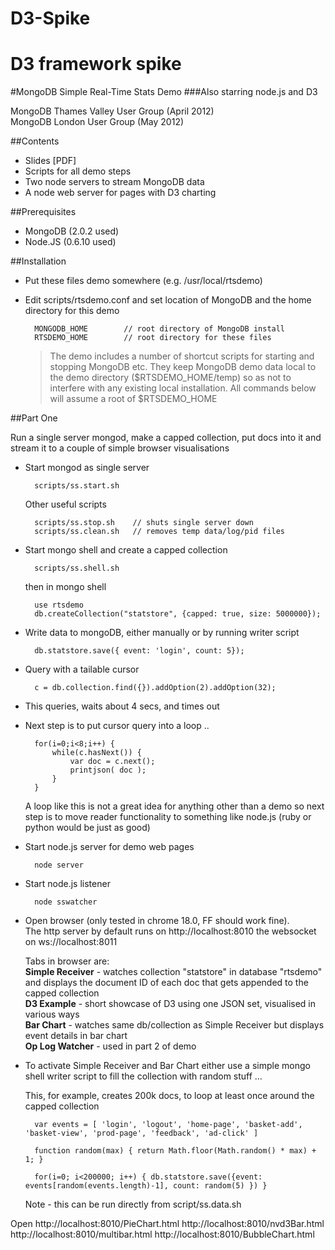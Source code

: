 D3-Spike
========

D3 framework spike
=======


#MongoDB Simple Real-Time Stats Demo
###Also starring node.js and D3

MongoDB Thames Valley User Group (April 2012)  
MongoDB London User Group (May 2012)  

##Contents

- Slides [PDF]
- Scripts for all demo steps
- Two node servers to stream MongoDB data
- A node web server for pages with D3 charting

##Prerequisites

- MongoDB (2.0.2 used)
- Node.JS (0.6.10 used)

##Installation

- Put these files demo somewhere (e.g. /usr/local/rtsdemo)
- Edit scripts/rtsdemo.conf and set location of MongoDB and the home directory for this demo

    	MONGODB_HOME        // root directory of MongoDB install  
    	RTSDEMO_HOME        // root directory for these files  

	> The demo includes a number of shortcut scripts for starting and stopping MongoDB etc. They
keep MongoDB demo data local to the demo directory ($RTSDEMO_HOME/temp) so as not to interfere
with any existing local installation. All commands below will assume a root of $RTSDEMO_HOME

##Part One

Run a single server mongod, make a capped collection, put docs into it and stream it to a couple of simple browser visualisations

- Start mongod as single server

  		scripts/ss.start.sh

	Other useful scripts
	
		scripts/ss.stop.sh    // shuts single server down   
  		scripts/ss.clean.sh   // removes temp data/log/pid files  

- Start mongo shell and create a capped collection

  		scripts/ss.shell.sh
  	
	then in mongo shell

		use rtsdemo
		db.createCollection("statstore", {capped: true, size: 5000000});

- Write data to mongoDB, either manually or by running writer script

  		db.statstore.save({ event: 'login', count: 5});

- Query with a tailable cursor

  		c = db.collection.find({}).addOption(2).addOption(32);

- This queries, waits about 4 secs, and times out

- Next step is to put cursor query into a loop ..

  		for(i=0;i<8;i++) {
        	while(c.hasNext()) {
             	var doc = c.next();
             	printjson( doc );
        	}
  		}

	A loop like this is not a great idea for anything other than a demo
so next step is to move reader functionality to something like node.js
(ruby or python would be just as good)

- Start node.js server for demo web pages

  		node server

- Start node.js listener

  		node sswatcher

- Open browser (only tested in chrome 18.0, FF should work fine).  
The http server by default runs on http://localhost:8010 the websocket on ws://localhost:8011  

	Tabs in browser are:  
	**Simple Receiver** - watches collection "statstore" in database "rtsdemo" and displays the document ID of each doc that gets appended to the capped collection  
	**D3 Example** - short showcase of D3 using one JSON set, visualised in various ways  
	**Bar Chart** - watches same db/collection as Simple Receiver but displays event details in bar chart  
	**Op Log Watcher** - used in part 2 of demo  
	
- To activate Simple Receiver and Bar Chart either use a simple mongo shell writer script to fill the collection with random stuff …
    
	This, for example, creates 200k docs, to loop at least once around the capped collection

  		var events = [ 'login', 'logout', 'home-page', 'basket-add', 'basket-view', 'prod-page', 'feedback', 'ad-click' ]

  		function random(max) { return Math.floor(Math.random() * max) + 1; }

  		for(i=0; i<200000; i++) { db.statstore.save({event: events[random(events.length)-1], count: random(5) }) }

	Note - this can be run directly from script/ss.data.sh

Open http://localhost:8010/PieChart.html
http://localhost:8010/nvd3Bar.html
http://localhost:8010/multibar.html
http://localhost:8010/BubbleChart.html

